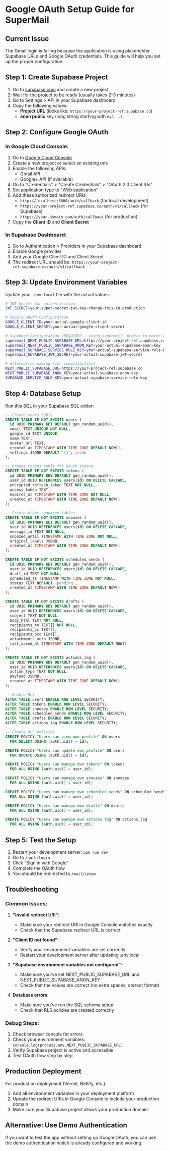 # Google OAuth Setup Guide for SuperMail

## Current Issue
The Gmail login is failing because the application is using placeholder Supabase URLs and Google OAuth credentials. This guide will help you set up the proper configuration.

## Step 1: Create Supabase Project

1. Go to [supabase.com](https://supabase.com) and create a new project
2. Wait for the project to be ready (usually takes 2-3 minutes)
3. Go to Settings > API in your Supabase dashboard
4. Copy the following values:
   - **Project URL** (looks like: `https://your-project-ref.supabase.co`)
   - **anon public** key (long string starting with `eyJ...`)

## Step 2: Configure Google OAuth

### In Google Cloud Console:
1. Go to [Google Cloud Console](https://console.cloud.google.com/)
2. Create a new project or select an existing one
3. Enable the following APIs:
   - Gmail API
   - Google+ API (if available)
4. Go to "Credentials" > "Create Credentials" > "OAuth 2.0 Client IDs"
5. Set application type to "Web application"
6. Add these authorized redirect URIs:
   - `http://localhost:3000/auth/callback` (for local development)
   - `https://your-project-ref.supabase.co/auth/v1/callback` (for Supabase)
   - `https://your-domain.com/auth/callback` (for production)
7. Copy the **Client ID** and **Client Secret**

### In Supabase Dashboard:
1. Go to Authentication > Providers in your Supabase dashboard
2. Enable Google provider
3. Add your Google Client ID and Client Secret
4. The redirect URL should be: `https://your-project-ref.supabase.co/auth/v1/callback`

## Step 3: Update Environment Variables

Update your `.env.local` file with the actual values:

```bash
# JWT Secret for authentication
JWT_SECRET=your-super-secret-jwt-key-change-this-in-production

# Google OAuth Configuration
GOOGLE_CLIENT_ID=your-actual-google-client-id
GOOGLE_CLIENT_SECRET=your-actual-google-client-secret

# Supabase Configuration (REQUIRED - using supermail_ prefix to match Vercel)
supermail_NEXT_PUBLIC_SUPABASE_URL=https://your-project-ref.supabase.co
supermail_NEXT_PUBLIC_SUPABASE_ANON_KEY=your-actual-supabase-anon-key
supermail_SUPABASE_SERVICE_ROLE_KEY=your-actual-supabase-service-role-key
supermail_SUPABASE_JWT_SECRET=your-actual-supabase-jwt-secret

# Alternative naming (for compatibility)
NEXT_PUBLIC_SUPABASE_URL=https://your-project-ref.supabase.co
NEXT_PUBLIC_SUPABASE_ANON_KEY=your-actual-supabase-anon-key
SUPABASE_SERVICE_ROLE_KEY=your-actual-supabase-service-role-key
```

## Step 4: Database Setup

Run this SQL in your Supabase SQL editor:

```sql
-- Create users table
CREATE TABLE IF NOT EXISTS users (
  id UUID PRIMARY KEY DEFAULT gen_random_uuid(),
  email TEXT UNIQUE NOT NULL,
  google_id TEXT UNIQUE,
  name TEXT,
  avatar_url TEXT,
  created_at TIMESTAMP WITH TIME ZONE DEFAULT NOW(),
  settings JSONB DEFAULT '{}'::jsonb
);

-- Create tokens table for OAuth tokens
CREATE TABLE IF NOT EXISTS tokens (
  id UUID PRIMARY KEY DEFAULT gen_random_uuid(),
  user_id UUID REFERENCES users(id) ON DELETE CASCADE,
  encrypted_refresh_token TEXT NOT NULL,
  access_token TEXT,
  expires_at TIMESTAMP WITH TIME ZONE NOT NULL,
  created_at TIMESTAMP WITH TIME ZONE DEFAULT NOW()
);

-- Create other required tables
CREATE TABLE IF NOT EXISTS snoozes (
  id UUID PRIMARY KEY DEFAULT gen_random_uuid(),
  user_id UUID REFERENCES users(id) ON DELETE CASCADE,
  message_id TEXT NOT NULL,
  snoozed_until TIMESTAMP WITH TIME ZONE NOT NULL,
  original_labels JSONB,
  created_at TIMESTAMP WITH TIME ZONE DEFAULT NOW()
);

CREATE TABLE IF NOT EXISTS scheduled_sends (
  id UUID PRIMARY KEY DEFAULT gen_random_uuid(),
  user_id UUID REFERENCES users(id) ON DELETE CASCADE,
  draft_id TEXT NOT NULL,
  scheduled_at TIMESTAMP WITH TIME ZONE NOT NULL,
  status TEXT DEFAULT 'pending',
  created_at TIMESTAMP WITH TIME ZONE DEFAULT NOW()
);

CREATE TABLE IF NOT EXISTS drafts (
  id UUID PRIMARY KEY DEFAULT gen_random_uuid(),
  user_id UUID REFERENCES users(id) ON DELETE CASCADE,
  subject TEXT NOT NULL,
  body_html TEXT NOT NULL,
  recipients_to TEXT[] NOT NULL,
  recipients_cc TEXT[],
  recipients_bcc TEXT[],
  attachments_meta JSONB,
  last_saved_at TIMESTAMP WITH TIME ZONE DEFAULT NOW()
);

CREATE TABLE IF NOT EXISTS actions_log (
  id UUID PRIMARY KEY DEFAULT gen_random_uuid(),
  user_id UUID REFERENCES users(id) ON DELETE CASCADE,
  action_type TEXT NOT NULL,
  payload JSONB,
  created_at TIMESTAMP WITH TIME ZONE DEFAULT NOW()
);

-- Enable RLS
ALTER TABLE users ENABLE ROW LEVEL SECURITY;
ALTER TABLE tokens ENABLE ROW LEVEL SECURITY;
ALTER TABLE snoozes ENABLE ROW LEVEL SECURITY;
ALTER TABLE scheduled_sends ENABLE ROW LEVEL SECURITY;
ALTER TABLE drafts ENABLE ROW LEVEL SECURITY;
ALTER TABLE actions_log ENABLE ROW LEVEL SECURITY;

-- Create RLS policies
CREATE POLICY "Users can view own profile" ON users
  FOR SELECT USING (auth.uid() = id);

CREATE POLICY "Users can update own profile" ON users
  FOR UPDATE USING (auth.uid() = id);

CREATE POLICY "Users can manage own tokens" ON tokens
  FOR ALL USING (auth.uid() = user_id);

CREATE POLICY "Users can manage own snoozes" ON snoozes
  FOR ALL USING (auth.uid() = user_id);

CREATE POLICY "Users can manage own scheduled sends" ON scheduled_sends
  FOR ALL USING (auth.uid() = user_id);

CREATE POLICY "Users can manage own drafts" ON drafts
  FOR ALL USING (auth.uid() = user_id);

CREATE POLICY "Users can manage own actions log" ON actions_log
  FOR ALL USING (auth.uid() = user_id);
```

## Step 5: Test the Setup

1. Restart your development server: `npm run dev`
2. Go to `/auth/login`
3. Click "Sign in with Google"
4. Complete the OAuth flow
5. You should be redirected to `/mail/inbox`

## Troubleshooting

### Common Issues:

1. **"Invalid redirect URI"**: 
   - Make sure your redirect URI in Google Console matches exactly
   - Check that the Supabase redirect URL is correct

2. **"Client ID not found"**: 
   - Verify your environment variables are set correctly
   - Restart your development server after updating .env.local

3. **"Supabase environment variables not configured"**:
   - Make sure you've set NEXT_PUBLIC_SUPABASE_URL and NEXT_PUBLIC_SUPABASE_ANON_KEY
   - Check that the values are correct (no extra spaces, correct format)

4. **Database errors**:
   - Make sure you've run the SQL schema setup
   - Check that RLS policies are created correctly

### Debug Steps:

1. Check browser console for errors
2. Check your environment variables: `console.log(process.env.NEXT_PUBLIC_SUPABASE_URL)`
3. Verify Supabase project is active and accessible
4. Test OAuth flow step by step

## Production Deployment

For production deployment (Vercel, Netlify, etc.):

1. Add all environment variables in your deployment platform
2. Update the redirect URIs in Google Console to include your production domain
3. Make sure your Supabase project allows your production domain

## Alternative: Use Demo Authentication

If you want to test the app without setting up Google OAuth, you can use the demo authentication which is already configured and working.
